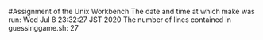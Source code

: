 #Assignment of the Unix Workbench
The date and time at which make was run:
Wed Jul  8 23:32:27 JST 2020
The number of lines contained in guessinggame.sh:
27
